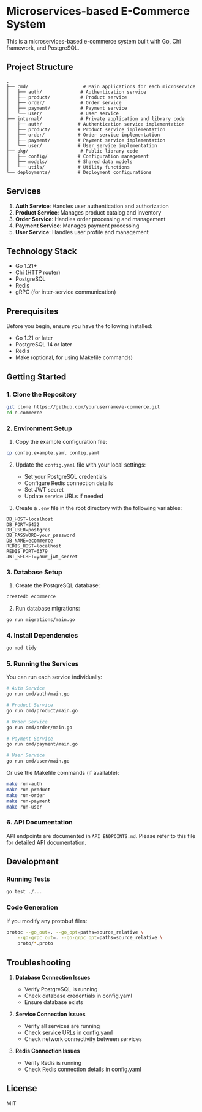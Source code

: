 # Microservices-based E-Commerce System

This is a microservices-based e-commerce system built with Go, Chi framework, and PostgreSQL.

## Project Structure

```
.
├── cmd/                    # Main applications for each microservice
│   ├── auth/              # Authentication service
│   ├── product/           # Product service
│   ├── order/             # Order service
│   ├── payment/           # Payment service
│   └── user/              # User service
├── internal/              # Private application and library code
│   ├── auth/             # Authentication service implementation
│   ├── product/          # Product service implementation
│   ├── order/            # Order service implementation
│   ├── payment/          # Payment service implementation
│   └── user/             # User service implementation
├── pkg/                   # Public library code
│   ├── config/           # Configuration management
│   ├── models/           # Shared data models
│   └── utils/            # Utility functions
└── deployments/          # Deployment configurations
```

## Services

1. **Auth Service**: Handles user authentication and authorization
2. **Product Service**: Manages product catalog and inventory
3. **Order Service**: Handles order processing and management
4. **Payment Service**: Manages payment processing
5. **User Service**: Handles user profile and management

## Technology Stack

- Go 1.21+
- Chi (HTTP router)
- PostgreSQL
- Redis
- gRPC (for inter-service communication)

## Prerequisites

Before you begin, ensure you have the following installed:
- Go 1.21 or later
- PostgreSQL 14 or later
- Redis
- Make (optional, for using Makefile commands)

## Getting Started

### 1. Clone the Repository
```bash
git clone https://github.com/yourusername/e-commerce.git
cd e-commerce
```

### 2. Environment Setup

1. Copy the example configuration file:
```bash
cp config.example.yaml config.yaml
```

2. Update the `config.yaml` file with your local settings:
   - Set your PostgreSQL credentials
   - Configure Redis connection details
   - Set JWT secret
   - Update service URLs if needed

3. Create a `.env` file in the root directory with the following variables:
```env
DB_HOST=localhost
DB_PORT=5432
DB_USER=postgres
DB_PASSWORD=your_password
DB_NAME=ecommerce
REDIS_HOST=localhost
REDIS_PORT=6379
JWT_SECRET=your_jwt_secret
```

### 3. Database Setup

1. Create the PostgreSQL database:
```bash
createdb ecommerce
```

2. Run database migrations:
```bash
go run migrations/main.go
```

### 4. Install Dependencies

```bash
go mod tidy
```

### 5. Running the Services

You can run each service individually:

```bash
# Auth Service
go run cmd/auth/main.go

# Product Service
go run cmd/product/main.go

# Order Service
go run cmd/order/main.go

# Payment Service
go run cmd/payment/main.go

# User Service
go run cmd/user/main.go
```

Or use the Makefile commands (if available):
```bash
make run-auth
make run-product
make run-order
make run-payment
make run-user
```

### 6. API Documentation

API endpoints are documented in `API_ENDPOINTS.md`. Please refer to this file for detailed API documentation.

## Development

### Running Tests
```bash
go test ./...
```

### Code Generation
If you modify any protobuf files:
```bash
protoc --go_out=. --go_opt=paths=source_relative \
    --go-grpc_out=. --go-grpc_opt=paths=source_relative \
    proto/*.proto
```

## Troubleshooting

1. **Database Connection Issues**
   - Verify PostgreSQL is running
   - Check database credentials in config.yaml
   - Ensure database exists

2. **Service Connection Issues**
   - Verify all services are running
   - Check service URLs in config.yaml
   - Check network connectivity between services

3. **Redis Connection Issues**
   - Verify Redis is running
   - Check Redis connection details in config.yaml

## License

MIT 